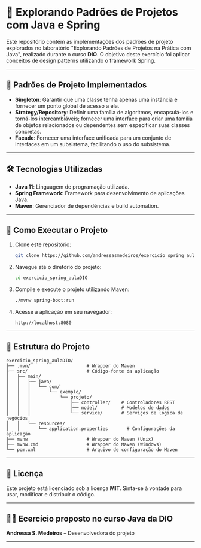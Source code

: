 # 🧩 Explorando Padrões de Projetos com Java e Spring

Este repositório contém as implementações dos padrões de projeto explorados no laboratório "Explorando Padrões de Projetos na Prática com Java", realizado durante o curso **DIO**. O objetivo deste exercício foi aplicar conceitos de design patterns utilizando o framework Spring.

---

## 🧠 Padrões de Projeto Implementados

- **Singleton**: Garantir que uma classe tenha apenas uma instância e fornecer um ponto global de acesso a ela.
- **Strategy/Repository**: Definir uma família de algoritmos, encapsulá-los e torná-los intercambiáveis; fornecer uma interface para criar uma família de objetos relacionados ou dependentes sem especificar suas classes concretas.
- **Facade**: Fornecer uma interface unificada para um conjunto de interfaces em um subsistema, facilitando o uso do subsistema.

---

## 🛠️ Tecnologias Utilizadas

- **Java 11**: Linguagem de programação utilizada.
- **Spring Framework**: Framework para desenvolvimento de aplicações Java.
- **Maven**: Gerenciador de dependências e build automation.

---

## 🚀 Como Executar o Projeto

1. Clone este repositório:
   ```bash
   git clone https://github.com/andressasmedeiros/exercicio_spring_aulaDIO.git
   ```

2. Navegue até o diretório do projeto:
   ```bash
   cd exercicio_spring_aulaDIO
   ```

3. Compile e execute o projeto utilizando Maven:
   ```bash
   ./mvnw spring-boot:run
   ```

4. Acesse a aplicação em seu navegador:
   ```
   http://localhost:8080
   ```

---

## 📂 Estrutura do Projeto

```
exercicio_spring_aulaDIO/
├── .mvn/                     # Wrapper do Maven
├── src/                      # Código-fonte da aplicação
│   ├── main/
│   │   ├── java/
│   │   │   └── com/
│   │   │       └── exemplo/
│   │   │           └── projeto/
│   │   │               ├── controller/    # Controladores REST
│   │   │               ├── model/         # Modelos de dados
│   │   │               └── service/       # Serviços de lógica de negócios
│   │   └── resources/
│   │       └── application.properties       # Configurações da aplicação
├── mvnw                      # Wrapper do Maven (Unix)
├── mvnw.cmd                  # Wrapper do Maven (Windows)
└── pom.xml                   # Arquivo de configuração do Maven
```

---

## 📄 Licença

Este projeto está licenciado sob a licença **MIT**. Sinta-se à vontade para usar, modificar e distribuir o código.

---

## 👩‍💻 Ecercício proposto no curso Java da DIO

**Andressa S. Medeiros** – Desenvolvedora do projeto

---
